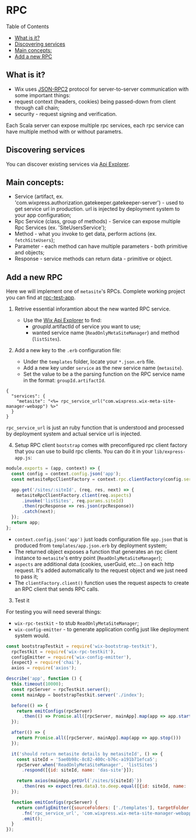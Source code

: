 # RPC

Table of Contents

<!-- ⛔️ AUTO-GENERATED-CONTENT:START (TOC) -->
- [What is it?](#what-is-it)
- [Discovering services](#discovering-services)
- [Main concepts:](#main-concepts)
- [Add a new RPC](#add-a-new-rpc)
<!-- ⛔️ AUTO-GENERATED-CONTENT:START (TOC) -->
<!-- ⛔️ AUTO-GENERATED-CONTENT:END -->

## What is it?

 - Wix uses [JSON-RPC2](https://en.wikipedia.org/wiki/JSON-RPC) protocol for server-to-server communication with some important things:
  - request context (headers, cookies) being passed-down from client through call chain;
  - security - request signing and verification.

Each Scala server can expose multiple rpc services, each rpc service can have multiple method with or without parametrs.

## Discovering services

You can discover existing services via [Api Explorer](http://bo.wix.com/wix-api-explorer/).

## Main concepts:
 - Service (artifact, ex. 'com.wixpress.authorization.gatekeeper.gatekeeper-server') - used to get service url in production. url is injected by deployment system to your app configuration;
  - Rpc Service (class, group of methods) - Service can expose multiple Rpc Services (ex. 'SiteUsersService');
  - Method - what you invoke to get data, perform actions (ex. `fetchSiteUsers`);
  - Parameter - each method can have multiple parameters - both primitive and objects;
  - Response - service methods can return data - primitive or object.

## Add a new RPC

Here we will implement one of `metasite`'s RPCs. Complete working project you can find at [rpc-test-app](../test-apps/rpc).

1. Retrive essential inforamtion about the new wanted RPC service.
    - Use the [Wix Api Explorer](http://bo.wix.com/api-explorer/) to find:
      - $groupId.$artifactId of service you want to use;
      - wanted service name (`ReadOnlyMetaSiteManager`) and method (`listSites`).

2. Add a new key to the `.erb` configuration file:
    - Under the `templates` folder, locate your `*.json.erb` file.
    - Add a new key under `service` as the new service name (`metasite`).
    - Set the value to be a the parsing function on the RPC service name in the format: `groupId.artifactId`.
    
<!-- ⛔️ AUTO-GENERATED-CONTENT:START (CODE:src=../test-apps/rpc/templates/app.json.erb) -->
<!-- The below code snippet is automatically added from ../test-apps/rpc/templates/app.json.erb -->
```erb
{
  "services": {
    "metasite": "<%= rpc_service_url("com.wixpress.wix-meta-site-manager-webapp") %>"
  }
}
```
<!-- ⛔️ AUTO-GENERATED-CONTENT:START (CODE:src=../test-apps/rpc/templates/app.json.erb) -->
<!-- ⛔️ AUTO-GENERATED-CONTENT:END -->

```rpc_service_url``` is just an ruby function that is understood and processed by deployment system and actual service url is injected.

4. Setup RPC client
  `bootstrap` comes with preconfigured rpc client factory that you can use to build rpc clients. You can do it in your `lib/express-app.js`:

<!-- ⛔️ AUTO-GENERATED-CONTENT:START (CODE:src=../test-apps/rpc/lib/express-app.js) -->
<!-- The below code snippet is automatically added from ../test-apps/rpc/lib/express-app.js -->
```js
module.exports = (app, context) => {
  const config = context.config.json('app');
  const metasiteRpcClientFactory = context.rpc.clientFactory(config.services.metasite, 'ReadOnlyMetaSiteManager');

  app.get('/sites/:siteId', (req, res, next) => {
    metasiteRpcClientFactory.client(req.aspects)
      .invoke('listSites', req.params.siteId)
      .then(rpcResponse => res.json(rpcResponse))
      .catch(next);
  });
  return app;
};
```
<!-- ⛔️ AUTO-GENERATED-CONTENT:START (CODE:src=../test-apps/rpc/lib/express-app.js) -->
<!-- ⛔️ AUTO-GENERATED-CONTENT:END -->

  - `context.config.json('app')` just loads configuration file `app.json` that is produced from `templates/app.json.erb` by deployment system;
  - The returned object exposes a function that generates an rpc client instance to `metasite`'s entry point (`ReadOnlyMetaSiteManager`);
  - `aspects` are additional data (cookies, userGuid, etc...) on each http request. It's added automatically to the request object and we just need to pass it;
  - The `clientFactory.client()` function uses the request aspects to create an RPC client that sends RPC calls.

3. Test it

For testing you will need several things:
 - `wix-rpc-testkit` - to stub `ReadOnlyMetaSiteManager`;
 - `wix-config-emitter` - to generate application config just like deployment system would.

<!-- ⛔️ AUTO-GENERATED-CONTENT:START (CODE:src=../test-apps/rpc/test/express-app.it.js) -->
<!-- The below code snippet is automatically added from ../test-apps/rpc/test/express-app.it.js -->
```js
const bootstrapTestkit = require('wix-bootstrap-testkit'),
  rpcTestkit = require('wix-rpc-testkit'),
  configEmitter = require('wix-config-emitter'),
  {expect} = require('chai'),
  axios = require('axios');

describe('app', function () {
  this.timeout(10000);
  const rpcServer = rpcTestkit.server();
  const mainApp = bootstrapTestkit.server('./index');

  before(() => {
    return emitConfigs(rpcServer)
      .then(() => Promise.all([rpcServer, mainApp].map(app => app.start())));
  });

  after(() => {
    return Promise.all([rpcServer, mainApp].map(app => app.stop()))
  });

  it('should return metasite details by metasiteId', () => {
    const siteId = '5ae0b98c-8c82-400c-b76c-a191b71efca5';
    rpcServer.when('ReadOnlyMetaSiteManager', 'listSites')
      .respond([{id: siteId, name: 'das-site'}]);

    return axios(mainApp.getUrl(`/sites/${siteId}`))
      .then(res => expect(res.data).to.deep.equal([{id: siteId, name: 'das-site'}]));
  });

  function emitConfigs(rpcServer) {
    return configEmitter({sourceFolders: ['./templates'], targetFolder: './target/configs'})
      .fn('rpc_service_url', 'com.wixpress.wix-meta-site-manager-webapp', rpcServer.getUrl())
      .emit();
  }
});
```
<!-- ⛔️ AUTO-GENERATED-CONTENT:START (CODE:src=../test-apps/rpc/test/express-app.it.js) -->
<!-- ⛔️ AUTO-GENERATED-CONTENT:END -->